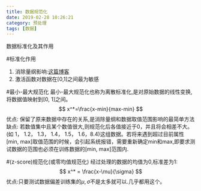 ```yaml
---
title: 数据规范化
date: 2019-02-28 10:26:21
category: 预处理
tags: [数据]
---
```

数据标准化及其作用
<!--more-->
#标准化作用
1. 消除量纲影响:[这篇博客](https://blog.csdn.net/liangjiubujiu/article/details/80977502)
2. 激活函数对数据在[0,1]之间最为敏感

#最小-最大规范化
最小-最大规范化也称为离散标准化,是对原始数据的线性变换,将数据值映射到[0, 1]之间。
$$
x^*=\frac{x-min}{max-min}
$$
优点: 保留了原来数据中存在的关系,是消除量纲和数据取值范围影响的最简单方法
缺点: 若数值集中且某个数值很大,则规范化后各值接近于0，并且将会相差不大。(如 1， 1.2， 1.3， 1.4， 1.5， 1.6，8.4)这组数据。若将来遇到超过目前属性[min, max]取值范围的时候，会引起系统报错，需要重新确定min和max,即要求测试数据的范围也必须在训练数据的[min, max]范围内.

#(z-score)规范化(或零均值规范化) 
经过处理的数据的均值为0,标准差为1:
$$
x^*  = \frac{x-\mu}{\sigma}
$$
优点:只要测试数据偏差训练集的$\mu,\sigma$不是太多就可以.几乎都用这个。